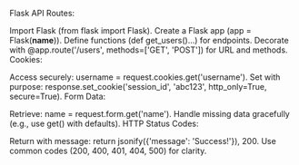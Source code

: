 Flask API Routes:

Import Flask (from flask import Flask).
Create a Flask app (app = Flask(__name__)).
Define functions (def get_users()...) for endpoints.
Decorate with @app.route('/users', methods=['GET', 'POST']) for URL and methods.
Cookies:

Access securely: username = request.cookies.get('username').
Set with purpose: response.set_cookie('session_id', 'abc123', http_only=True, secure=True).
Form Data:

Retrieve: name = request.form.get('name').
Handle missing data gracefully (e.g., use get() with defaults).
HTTP Status Codes:

Return with message: return jsonify({'message': 'Success!'}), 200.
Use common codes (200, 400, 401, 404, 500) for clarity.
